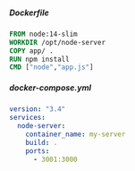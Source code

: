 ##### Dockerfile
```dockerfile
FROM node:14-slim
WORKDIR /opt/node-server
COPY app/ .
RUN npm install
CMD ["node","app.js"]
```

##### docker-compose.yml
```yaml
version: "3.4"
services:
  node-server:
    container_name: my-server
    build: .
    ports:
      - 3001:3000
```

